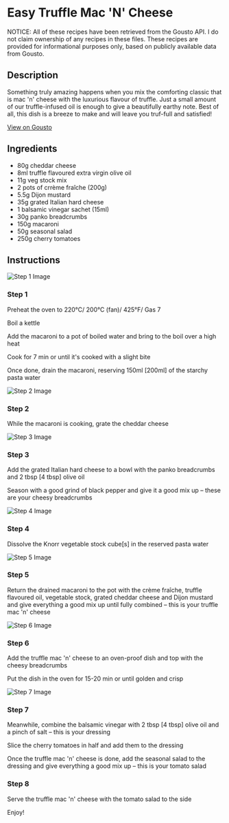 # Easy Truffle Mac 'N' Cheese

NOTICE: All of these recipes have been retrieved from the Gousto API. I do not claim ownership of any recipes in these files. These recipes are provided for informational purposes only, based on publicly available data from Gousto.

## Description

Something truly amazing happens when you mix the comforting classic that is mac 'n' cheese with the luxurious flavour of truffle. Just a small amount of our truffle-infused oil is enough to give a beautifully earthy note. Best of all, this dish is a breeze to make and will leave you truf-full and satisfied!

[View on Gousto](https://www.gousto.co.uk/recipes/cookbook/easy-truffle-mac-n-cheese)

## Ingredients

- 80g cheddar cheese
- 8ml truffle flavoured extra virgin olive oil
- 11g veg stock mix
- 2 pots of crrème fraîche (200g)
- 5.5g Dijon mustard
- 35g grated Italian hard cheese
- 1 balsamic vinegar sachet (15ml)
- 30g panko breadcrumbs
- 150g macaroni
- 50g seasonal salad
- 250g cherry tomatoes

## Instructions

![Step 1 Image](https://production-media.gousto.co.uk/cms/recipe-step-image/1711.-step-1-x200.jpg)

### Step 1

Preheat the oven to 220°C/ 200°C (fan)/ 425°F/ Gas 7

Boil a kettle

Add the macaroni to a pot of boiled water and bring to the boil over a high heat

Cook for 7 min or until it's cooked with a slight bite

Once done, drain the macaroni, reserving 150ml <span class="text-danger">[200ml]</span> of the starchy pasta water

![Step 2 Image](https://production-media.gousto.co.uk/cms/recipe-step-image/1711.-step-2-x200.jpg)

### Step 2

While the macaroni is cooking, grate the cheddar cheese

![Step 3 Image](https://production-media.gousto.co.uk/cms/recipe-step-image/1711.-step-3-x200.jpg)

### Step 3

Add the grated Italian hard cheese to a bowl with the panko breadcrumbs and 2 tbsp<span class="text-danger"> [4 tbsp]</span> olive oil

Season with a good grind of black pepper and give it a good mix up – these are your cheesy breadcrumbs

![Step 4 Image](https://production-media.gousto.co.uk/cms/recipe-step-image/1711.-step-4-x200.jpg)

### Step 4

Dissolve the Knorr vegetable stock cube<span class="text-danger">[s]</span> in the reserved pasta water

![Step 5 Image](https://production-media.gousto.co.uk/cms/recipe-step-image/1711.-step-5-x200.jpg)

### Step 5

Return the drained macaroni to the pot with the crème fraîche, truffle flavoured oil, vegetable stock, grated cheddar cheese and Dijon mustard and give everything a good mix up until fully combined – this is your truffle mac 'n' cheese

![Step 6 Image](https://production-media.gousto.co.uk/cms/recipe-step-image/1711.-step-6-x200.jpg)

### Step 6

Add the truffle mac 'n' cheese to an oven-proof dish and top with the cheesy breadcrumbs

Put the dish in the oven for 15-20 min or until golden and crisp

![Step 7 Image](https://production-media.gousto.co.uk/cms/recipe-step-image/1711.-step-7-x200.jpg)

### Step 7

Meanwhile, combine the balsamic vinegar with 2 tbsp <span class="text-danger">[4 tbsp]</span> olive oil and a pinch of salt – this is your dressing

Slice the cherry tomatoes in half and add them to the dressing

Once the truffle mac 'n' cheese is done, add the seasonal salad to the dressing and give everything a good mix up – this is your tomato salad

### Step 8

Serve the truffle mac 'n' cheese with the tomato salad to the side

Enjoy!

